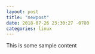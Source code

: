 ```yaml
---
layout: post
title: "newpost"
date: 2018-07-26 23:30:27 -0700
categories: linux
---
```


This is some sample content

